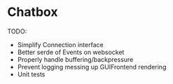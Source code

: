 # Chatbox

TODO:

- Simplify Connection interface
- Better serde of Events on websocket
- Properly handle buffering/backpressure
- Prevent logging messing up GUIFrontend rendering
- Unit tests

